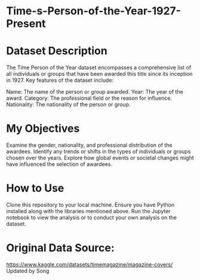 # Time-s-Person-of-the-Year-1927-Present

# Dataset Description
The Time Person of the Year dataset encompasses a comprehensive list of all individuals or groups that have been awarded this title since its inception in 1927. Key features of the dataset include:

Name: The name of the person or group awarded.
Year: The year of the award.
Category: The professional field or the reason for influence.
Nationality: The nationality of the person or group.

# My Objectives
Examine the gender, nationality, and professional distribution of the awardees.
Identify any trends or shifts in the types of individuals or groups chosen over the years.
Explore how global events or societal changes might have influenced the selection of awardees.

# How to Use
Clone this repository to your local machine.
Ensure you have Python installed along with the libraries mentioned above.
Run the Jupyter notebook to view the analysis or to conduct your own analysis on the dataset.

# Original Data Source:
https://www.kaggle.com/datasets/timemagazine/magazine-covers/
Updated by Song
